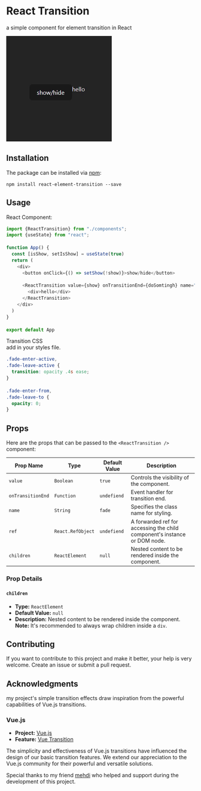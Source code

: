 # React Transition

a simple component for element transition in React

![Demo](./src/assets/demo.gif)

## Installation

The package can be installed via [npm](https://github.com/npm/cli):

```
npm install react-element-transition --save
```

## Usage

React Component:

```javascript
import {ReactTransition} from "./components";
import {useState} from "react";

function App() {
  const [isShow, setIsShow] = useState(true)
  return (
    <div>
      <button onClick={() => setShow(!show)}>show/hide</button>
      
      <ReactTransition value={show} onTransitionEnd={doSomtingh} name="fade" ref="fooRef">
        <div>hello</div>
      </ReactTransition>
    </div>
  )
}

export default App
```

Transition CSS
<br>
add in your styles file.

```css
.fade-enter-active,
.fade-leave-active {
  transition: opacity .4s ease;
}

.fade-enter-from,
.fade-leave-to {
  opacity: 0;
}
```

## Props
Here are the props that can be passed to the `<ReactTransition />` component:

| Prop Name         | Type              | Default Value | Description|
|-------------------|-------------------|---------------|------------|
| `value`           | `Boolean`         | `true`        | Controls the visibility of the component. |
| `onTransitionEnd` | `Function`        | `undefiend`   | Event handler for transition end.|
| `name`            | `String`          | `fade`        | Specifies the class name for styling.|
| `ref`             | `React.RefObject` | `undefiend`   | A forwarded ref for accessing the child component's instance or DOM node.|
| `children`             | `ReactElement`    | `null`        | Nested content to be rendered inside the component.|

### Prop Details

#### `children`

- **Type:** `ReactElement`
- **Default Value:** `null`
- **Description:** Nested content to be rendered inside the component. **Note:** It's recommended to always wrap children inside a `div`.

## Contributing
If you want to contribute to this project and make it better, your help is very welcome. Create an issue or submit a pull request.

## Acknowledgments

my project's simple transition effects draw inspiration from the powerful capabilities of Vue.js transitions.

### Vue.js

- **Project:** [Vue.js](https://vuejs.org/)
- **Feature:** [Vue Transition](https://vuejs.org/v2/guide/transitions.html)
 
The simplicity and effectiveness of Vue.js transitions have influenced the design of our basic transition features. We extend our appreciation to the Vue.js community for their powerful and versatile solutions.

Special thanks to my friend [mehdi](https://github.com/meyt) who helped and support during the development of this project.

